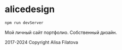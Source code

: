 # alicedesign

```bash
npm run devServer
```

Мой личный сайт портфолио. Собственный дизайн.

2017-2024 Copyright Alisa Filatova

